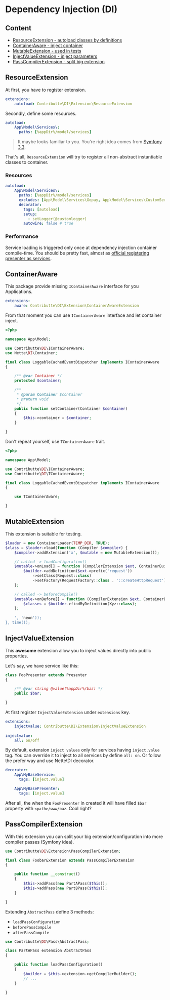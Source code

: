 # Dependency Injection (DI)

## Content

- [ResourceExtension - autoload classes by definitions](#resourceextension)
- [ContainerAware - inject container](#containeraware)
- [MutableExtension - used in tests](#mutableextension)
- [InjectValueExtension - inject parameters](#injectvalueextension)
- [PassCompilerExtension - split big extension](#passcompilerextension)

## ResourceExtension

At first, you have to register extension.

```yaml
extensions:
    autoload: Contributte\DI\Extension\ResourceExtension
```

Secondly, define some resources.

```yaml
autoload:
    App\Model\Services\:
      paths: [%appDir%/model/services]
```

> It maybe looks familiar to you. You're right idea comes from [Symfony 3.3](http://symfony.com/doc/current/service_container/3.3-di-changes.html#the-new-default-services-yml-file).

That's all, `ResourceExtension` will try to register all non-abstract instantiable classes to container.

### Resources

```yaml
autoload:
    App\Model\Services\:
      paths: [%appDir%/model/services]
      excludes: [App\Model\Services\Gopay, App\Model\Services\CustomService\Testing]
      decorator: 
        tags: [autoload]
        setup:
          - setLogger(@customlogger)
        autowire: false # true
```

### Performance

Service loading is triggered only once at dependency injection container compile-time. You should be pretty fast, 
almost as [official registering presenter as services](https://api.nette.org/2.4/source-Bridges.ApplicationDI.ApplicationExtension.php.html#121-160).

## ContainerAware

This package provide missing `IContainerAware` interface for you Applications.

```yaml
extensions:
    aware: Contributte\DI\Extension\ContainerAwareExtension
```

From that moment you can use `IContainerAware` interface and let container inject.

```php
<?php

namespace App\Model;

use Contributte\DI\IContainerAware;
use Nette\DI\Container;

final class LoggableCachedEventDispatcher implements IContainerAware
{

    /** @var Container */
    protected $container;

    /**
     * @param Container $container
     * @return void
     */
    public function setContainer(Container $container)
    {
        $this->container = $container;
    }

}
```

Don't repeat yourself, use `TContainerAware` trait.

```php
<?php

namespace App\Model;

use Contributte\DI\IContainerAware;
use Contributte\DI\TContainerAware;

final class LoggableCachedEventDispatcher implements IContainerAware
{

    use TContainerAware;

}
```

## MutableExtension

This extension is suitable for testing.

```php
$loader = new ContainerLoader(TEMP_DIR, TRUE);
$class = $loader->load(function (Compiler $compiler) {
    $compiler->addExtension('x', $mutable = new MutableExtension());

    // called -> loadConfiguration()
    $mutable->onLoad[] = function (CompilerExtension $ext, ContainerBuilder $builder) {
        $builder->addDefinition($ext->prefix('request'))
            ->setClass(Request::class)
            ->setFactory(RequestFactory::class . '::createHttpRequest');
    }; 

    // called -> beforeCompile()
    $mutable->onBefore[] = function (CompilerExtension $ext, ContainerBuilder $builder) {
        $classes = $builder->findByDefinition(Xyz::class);
    };
    
    ', 'neon'));
}, time());
```

## InjectValueExtension

This **awesome** extension allow you to inject values directly into public properties.

Let's say, we have service like this:

```php
class FooPresenter extends Presenter
{

    /** @var string @value(%appDir%/baz) */
    public $bar;

}
```

At first register `InjectValueExtension` under `extensions` key.

```yaml
extensions:
    injectvalue: Contributte\DI\Extension\InjectValueExtension
    
injectvalue:
    all: on/off
```

By default, extension `inject values` only for services having `inject.value` tag.
You can override it to inject to all services by define `all: on`. Or follow the prefer way 
and use Nette\DI decorator.

```yaml
decorator:
    App\MyBaseService:
      tags: [inject.value]

    App\MyBasePresenter:
      tags: [inject.value]
```

After all, the when the `FooPresenter` in created it will have filled `$bar` property with `<path>/www/baz`. Cool right?

## PassCompilerExtension

With this extension you can split your big extension/configuration into more compiler passes (Symfony idea).

```php
use Contributte\DI\Extension\PassCompilerExtension;

final class FoobarExtension extends PassCompilerExtension
{

    public function __construct() 
    {
        $this->addPass(new PartAPass($this));
        $this->addPass(new PartBPass($this));
    }

}
```

Extending `AbstractPass` define 3 methods:

- `loadPassConfiguration`
- `beforePassCompile`
- `afterPassCompile`

```php
use Contributte\DI\Pass\AbstractPass;

class PartAPass extension AbstractPass
{

    public function loadPassConfiguration()
    {
        $builder = $this->extension->getCompilerBuilder();
        // ...
    }

}
```
